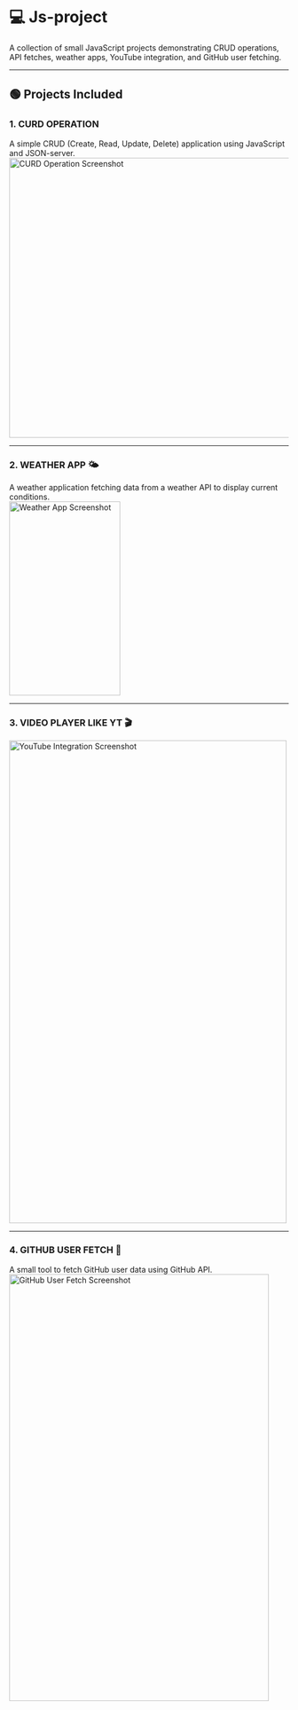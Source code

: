 # 💻 Js-project

A collection of small JavaScript projects demonstrating CRUD operations, API fetches, weather apps, YouTube integration, and GitHub user fetching.

---

## 🟢 Projects Included

### 1. CURD OPERATION
A simple CRUD (Create, Read, Update, Delete) application using JavaScript and JSON-server.  
<img width="850" height="505" alt="CURD Operation Screenshot" src="https://github.com/user-attachments/assets/10db4349-31e7-454a-bad1-95dafea43158" />

---

### 2. WEATHER APP 🌤️
A weather application fetching data from a weather API to display current conditions.  
<img width="200" height="350" alt="Weather App Screenshot" src="https://github.com/user-attachments/assets/88a70860-bf5e-486b-a3ec-d4ac36cf8e52" />

---

### 3. VIDEO PLAYER LIKE YT 🎬

<img width="500" height="871" alt="YouTube Integration Screenshot" src="https://github.com/user-attachments/assets/e701aae1-c4e6-40c7-9cd2-fec2f00b2e49" />

---

### 4. GITHUB USER FETCH 🐙
A small tool to fetch GitHub user data using GitHub API.  
<img width="468" height="770" alt="GitHub User Fetch Screenshot" src="https://github.com/user-attachments/assets/a364eb2b-2e03-4fe0-b9ce-b51f6cffd57b" />

